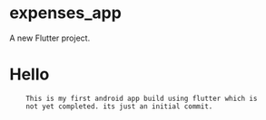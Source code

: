# expenses_app

A new Flutter project.

# **Hello**
        This is my first android app build using flutter which is 
        not yet completed. its just an initial commit.